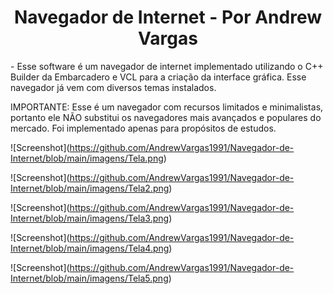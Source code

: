 <h1 align="center">Navegador de Internet - Por Andrew Vargas</h1>

\- Esse software é um navegador de internet implementado utilizando o C++ Builder da Embarcadero e VCL para a criação da interface gráfica. Esse navegador já vem com diversos temas instalados.

IMPORTANTE: Esse é um navegador com recursos limitados e minimalistas, portanto ele NÃO substitui os navegadores mais avançados e populares do mercado. Foi implementado apenas para propósitos de estudos.

!\[Screenshot](https://github.com/AndrewVargas1991/Navegador-de-Internet/blob/main/imagens/Tela.png)

!\[Screenshot](https://github.com/AndrewVargas1991/Navegador-de-Internet/blob/main/imagens/Tela2.png)

!\[Screenshot](https://github.com/AndrewVargas1991/Navegador-de-Internet/blob/main/imagens/Tela3.png)

!\[Screenshot](https://github.com/AndrewVargas1991/Navegador-de-Internet/blob/main/imagens/Tela4.png)

!\[Screenshot](https://github.com/AndrewVargas1991/Navegador-de-Internet/blob/main/imagens/Tela5.png)

